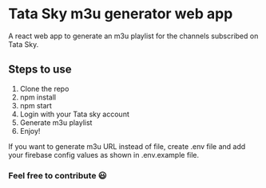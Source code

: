 # Tata Sky m3u generator web app

A react web app to generate an m3u playlist for the channels subscribed on Tata Sky.

## Steps to use

1) Clone the repo
2) npm install
3) npm start
4) Login with your Tata sky account
5) Generate m3u playlist
6) Enjoy!

If you want to generate m3u URL instead of file, create .env file and add your firebase config values as shown in .env.example file.

### Feel free to contribute :smiley: